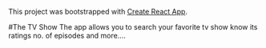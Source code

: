 This project was bootstrapped with [Create React App](https://github.com/facebookincubator/create-react-app).

#The TV Show
The app allows you to search your favorite tv show know its ratings no. of episodes and more....


